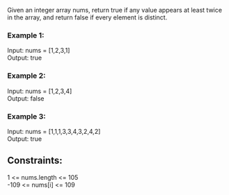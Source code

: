 Given an integer array nums, return true if any value appears at least twice in the array, and return false if every element is distinct.  
 
 

### Example 1:  

Input: nums = [1,2,3,1]  
Output: true  
### Example 2:  

Input: nums = [1,2,3,4]  
Output: false  
### Example 3:  

Input: nums = [1,1,1,3,3,4,3,2,4,2]  
Output: true  
 

## Constraints:  

1 <= nums.length <= 105  
-109 <= nums[i] <= 109  
